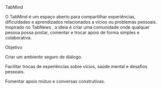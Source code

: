 TabMind

O TabMind é um espaço aberto para compartilhar experiências, dificuldades e aprendizados relacionados a vícios ou problemas pessoais.
Inspirado no TabNews
, a ideia é criar uma comunidade onde qualquer pessoa possa postar, comentar e trocar apoio de forma simples e colaborativa.

Objetivo

Criar um ambiente seguro de diálogo.

Facilitar trocas de experiências sobre vícios, saúde mental e desafios pessoais.

Fomentar apoio mútuo e conversas construtivas.
